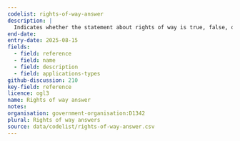 ```yaml
---
codelist: rights-of-way-answer
description: |
  Indicates whether the statement about rights of way is true, false, or unknown.
end-date:
entry-date: 2025-08-15
fields:
  - field: reference
  - field: name
  - field: description
  - field: applications-types
github-discussion: 210
key-field: reference
licence: ogl3
name: Rights of way answer
notes:
organisation: government-organisation:D1342
plural: Rights of way answers
source: data/codelist/rights-of-way-answer.csv
---
```


